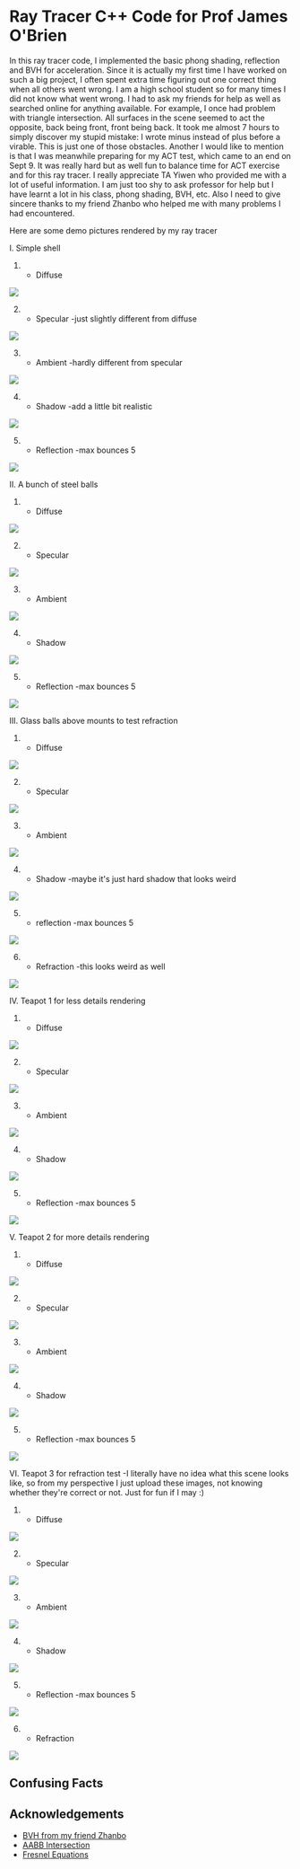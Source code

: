 
# Ray Tracer C++ Code for Prof James O'Brien
In this ray tracer code, I implemented the basic phong shading, reflection and BVH for acceleration.
Since it is actually my first time I have worked on such a big project, I often spent extra time figuring out one correct thing when all others went wrong. I am a high school student
so for many times I did not know what went wrong. I had to ask my friends for help as well as searched online for anything available. For example, I once had problem with triangle intersection.
All surfaces in the scene seemed to act the opposite, back being front, front being back. It took me almost 7 hours to simply discover my stupid mistake: I wrote minus instead of plus before
a virable. This is just one of those obstacles. Another I would like to mention is that I was meanwhile preparing for my ACT test, which came to an end on Sept 9. It was really hard but as well
fun to balance time for ACT exercise and for this ray tracer. I really appreciate TA Yiwen who provided me with a lot of useful information. I am just too shy to ask professor for help but
I have learnt a lot in his class, phong shading, BVH, etc. Also I need to give sincere thanks to my friend Zhanbo who helped me with many problems I had encountered.

Here are some demo pictures rendered by my ray tracer

I. Simple shell 

1) + Diffuse

![](shells_Dif.png)

2) + Specular -just slightly different from diffuse

![](shells_Spec.png)

3) + Ambient -hardly different from specular

![](shells_Amb.png)

4) + Shadow -add a little bit realistic

![](shells_Shadow.png)

5) + Reflection -max bounces 5

![](shells_BVH.png)

II. A bunch of steel balls

1) + Diffuse

![](balls_Dif.png)

2) + Specular

![](balls_Spec.png)

3) + Ambient

![](balls_Amb.png)

4) + Shadow

![](balls_Shadow.png)

5) + Reflection -max bounces 5

![](balls_BVH.png)

III. Glass balls above mounts to test refraction

1) + Diffuse

![](mount_Dif.png)

2) + Specular

![](mount_Spec.png)

3) + Ambient

![](mount_Amb.png)

4) + Shadow -maybe it's just hard shadow that looks weird

![](mount_Shadow.png)

5) + reflection -max bounces 5

![](mount_Refl.png)

6) + Refraction -this looks weird as well

![](mount_BVH.png)

IV. Teapot 1 for less details rendering

1) + Diffuse

![](teapot_Dif.png)

2) + Specular

![](teapot_Spec.png)

3) + Ambient

![](teapot_Amb.png)

4) + Shadow

![](teapot_Shadow.png)

5) + Reflection -max bounces 5

![](teapot_BVH.png)

V. Teapot 2 for more details rendering

1) + Diffuse

![](teapot_1_Dif.png)

2) + Specular

![](teapot_1_Spec.png)

3) + Ambient

![](teapot_1_Amb.png)

4) + Shadow

![](teapot_1_Shadow.png)

5) + Reflection -max bounces 5

![](teapot_1_BVH.png)

VI. Teapot 3 for refraction test -I literally have no idea what this scene looks like, so from my perspective I just upload these images, not knowing whether they're correct or not. Just for fun if I may :)

1) + Diffuse

![](refract_Dif.png)

2) + Specular

![](refract_Spec.png)

3) + Ambient

![](refract_Amb.png)

4) + Shadow

![](refract_Shadow.png)

5) + Reflection -max bounces 5

![](refract_Refl.png)

6) + Refraction

![](refract_BVH.png)

## Confusing Facts

## Acknowledgements

 - [BVH from my friend Zhanbo](https://github.com/skszb/TracerHW)
 - [AABB Intersection](https://www.scratchapixel.com/lessons/3d-basic-rendering/minimal-ray-tracer-rendering-simple-shapes/ray-box-intersection)
 - [Fresnel Equations](https://www.scratchapixel.com/lessons/3d-basic-rendering/introduction-to-shading/reflection-refraction-fresnel)
